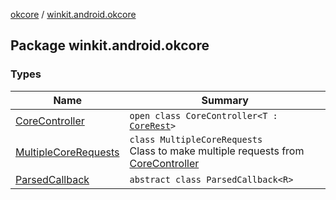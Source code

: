 [okcore](../index.md) / [winkit.android.okcore](./index.md)

## Package winkit.android.okcore

### Types

| Name | Summary |
|---|---|
| [CoreController](-core-controller/index.md) | `open class CoreController<T : `[`CoreRest`](../winkit.android.okcore.rest/-core-rest/index.md)`>` |
| [MultipleCoreRequests](-multiple-core-requests/index.md) | `class MultipleCoreRequests`<br>Class to make multiple requests from [CoreController](-core-controller/index.md) |
| [ParsedCallback](-parsed-callback/index.md) | `abstract class ParsedCallback<R>` |
